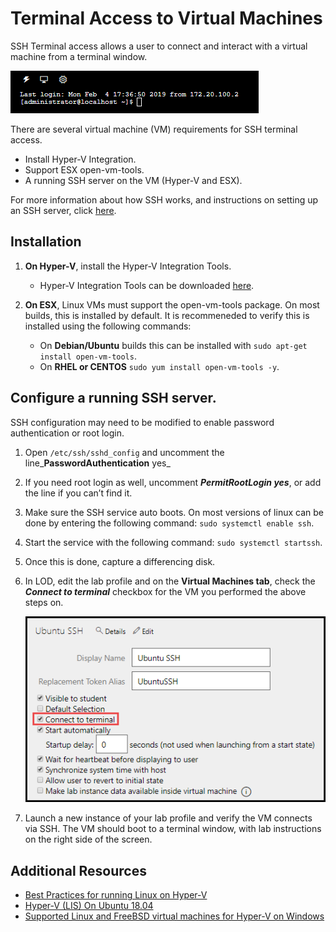 # Terminal Access to Virtual Machines

SSH Terminal access allows a user to connect and interact with a virtual machine from a terminal window.

![](images/terminal-window.png)

There are several virtual machine (VM) requirements for SSH terminal access. 

- Install Hyper-V Integration. 
- Support ESX open-vm-tools. 
- A running SSH server on the VM (Hyper-V and ESX).

For more information about how SSH works, and instructions on setting up an SSH server, click [here](https://www.tecmint.com/install-openssh-server-in-linux/).

## Installation

1. **On Hyper-V**, install the Hyper-V Integration Tools.
    - Hyper-V Integration Tools can be downloaded [here](https://www.microsoft.com/en-us/download/details.aspx?id=55106).

1.  **On ESX**, Linux VMs must support the open-vm-tools package. On most builds, this is installed by default. It is recommeneded to verify this is installed using the following commands: 
    - On **Debian/Ubuntu** builds this can be installed with ```sudo apt-get install open-vm-tools```.
    - On **RHEL or CENTOS** ```sudo yum install open-vm-tools -y```.

## Configure a running SSH server. 

SSH configuration may need to be modified to enable password authentication or root login.

1. Open ```/etc/ssh/sshd_config``` and uncomment the line_**PasswordAuthentication** yes_ 

1. If you need root login as well, uncomment **_PermitRootLogin yes_**, or add the line if you can’t find it. 

1. Make sure the SSH service auto boots. On most versions of linux can be done by entering the following command: ```sudo systemctl enable ssh```.

1. Start the service with the following command: ```sudo systemctl startssh```.

1. Once this is done, capture a differencing disk. 

1. In LOD, edit the lab profile and on the **Virtual Machines tab**, check the **_Connect to terminal_** checkbox for the VM you performed the above steps on. 

    ![](images/connect-to-terminal.png)

1. Launch a new instance of your lab profile and verify the VM connects via SSH. The VM should boot to a terminal window, with lab instructions on the right side of the screen.

## Additional Resources

- [Best Practices for running Linux on Hyper-V](https://docs.microsoft.com/en-us/windows-server/virtualization/hyper-v/best-practices-for-running-linux-on-hyper-v)
- [Hyper-V (LIS) On Ubuntu 18.04](https://oitibs.com/hyper-v-lis-on-ubuntu-18-04/)
- [Supported Linux and FreeBSD virtual machines for Hyper-V on Windows](https://docs.microsoft.com/en-us/windows-server/virtualization/hyper-v/supported-linux-and-freebsd-virtual-machines-for-hyper-v-on-windows)
